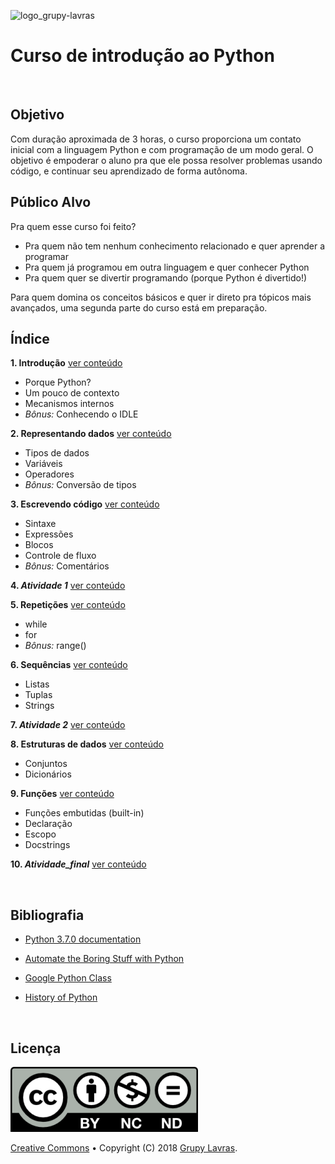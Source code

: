 ![logo_grupy-lavras](https://raw.githubusercontent.com/grupy-lavras/grupy-lavras-logo/master/capa.jpg)

# Curso de introdução ao Python
<br>

## Objetivo

Com duração aproximada de 3 horas, o curso proporciona um contato inicial com a linguagem Python e com programação de um modo geral. O objetivo é empoderar o aluno pra que ele possa resolver problemas usando código, e continuar seu aprendizado de forma autônoma. 
<br>

## Público Alvo

Pra quem esse curso foi feito?
- Pra quem não tem nenhum conhecimento relacionado e quer aprender a programar
- Pra quem já programou em outra linguagem e quer conhecer Python
- Pra quem quer se divertir programando (porque Python é divertido!)

Para quem domina os conceitos básicos e quer ir direto pra tópicos mais avançados, 
uma segunda parte do curso está em preparação. 
<br>

## Índice

**1. Introdução** [ver conteúdo](./1_Introducao.md)
- Porque Python?
- Um pouco de contexto
- Mecanismos internos
- *Bônus:* Conhecendo o IDLE

**2. Representando dados** [ver conteúdo](./2_Representando_dados.md)
- Tipos de dados
- Variáveis
- Operadores
- _Bônus:_ Conversão de tipos

**3. Escrevendo código** [ver conteúdo](./3_Escrevendo_codigo.md)
- Sintaxe
- Expressões
- Blocos
- Controle de fluxo
- *Bônus:* Comentários

**4. _Atividade 1_**  [ver conteúdo](./4_Atividade.md)

**5. Repetições** [ver conteúdo](./5_Repeticoes.md)
- while
- for
- _Bônus:_ range()

**6. Sequências** [ver conteúdo](./6_Sequencias.md)
- Listas
- Tuplas
- Strings

**7. _Atividade 2_**  [ver conteúdo](./7_Atividade.md)

**8. Estruturas de dados** [ver conteúdo](./8_Estruturas_de_dados.md)
- Conjuntos
- Dicionários

**9. Funções** [ver conteúdo](./9_Funcoes.md)
- Funções embutidas (built-in)
- Declaração
- Escopo
- Docstrings

**10. _Atividade_final_** [ver conteúdo](./10_Atividade.md)

<br>

## Bibliografia

- [Python 3.7.0 documentation](https://docs.python.org/3/)

- [Automate the Boring Stuff with Python](http://automatetheboringstuff.com/)

- [Google Python Class](https://youtu.be/tKTZoB2Vjuk)

- [History of Python](https://en.wikipedia.org/wiki/History_of_Python)

  <br>

## Licença

![creativecommons](./images/license.png)

[Creative Commons](https://creativecommons.org/licenses/by-nc-nd/4.0/) &bullet; Copyright (C) 2018 [Grupy Lavras](https://www.facebook.com/grupylavras/).